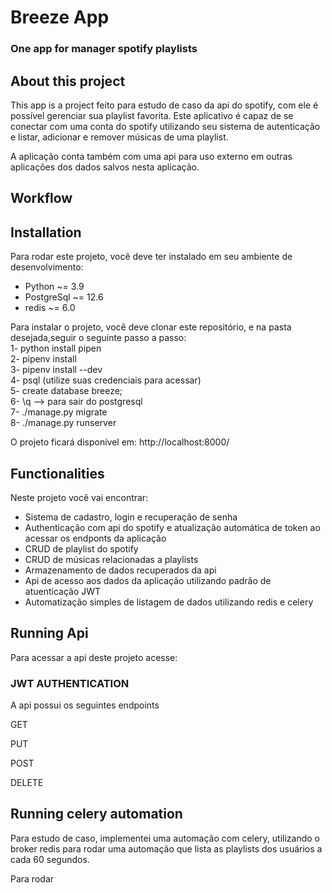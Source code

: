 # Breeze App
### One app for manager spotify playlists

## About this project
This app is a project feito para estudo de caso da api do spotify, com ele é 
possível gerenciar sua playlist favorita. Este aplicativo é capaz de se conectar
com uma conta do spotify utilizando seu sistema de autenticação e listar, adicionar e remover músicas de uma playlist.

A aplicação conta também com uma api para uso externo em outras aplicações dos dados salvos nesta aplicação.

## Workflow


## Installation

Para rodar este projeto, você deve ter instalado em seu ambiente de desenvolvimento:

- Python ~= 3.9
- PostgreSql ~= 12.6
- redis ~= 6.0

Para instalar o projeto, você deve clonar este repositório, e na pasta desejada,seguir o seguinte passo a passo:
<br>1- python install pipen
<br>2- pipenv install
<br>3- pipenv install --dev
<br>4- psql (utilize suas credenciais para acessar)
<br>5- create database breeze;
<br>6- \q -->  para sair do postgresql
<br>7- ./manage.py migrate
<br>8- ./manage.py runserver

O projeto ficará disponível em: http://localhost:8000/


## Functionalities
Neste projeto você vai encontrar:

- Sistema de cadastro, login e recuperação de senha
- Authenticação com api do spotify e atualização automática de token ao acessar os endponts da aplicação
- CRUD de playlist do spotify
- CRUD de músicas relacionadas a playlists
- Armazenamento de dados recuperados da api
- Api de acesso aos dados da aplicação utilizando padrão de atuenticação JWT
- Automatização simples de listagem de dados utilizando redis e celery

## Running Api

Para acessar a api deste projeto acesse: 

### JWT AUTHENTICATION
A api possui os seguintes endpoints

GET

PUT 

POST

DELETE

## Running celery automation

Para estudo de caso, implementei uma automação com celery, utilizando o broker redis para rodar uma automação que lista as playlists dos usuários a cada 60 segundos.

Para rodar 
